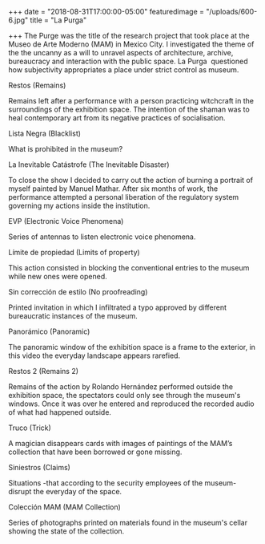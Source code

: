+++
date = "2018-08-31T17:00:00-05:00"
featuredimage = "/uploads/600-6.jpg"
title = "La Purga"

+++
The Purge was the title of the research project that took place at the Museo de Arte Moderno (MAM) in Mexico City. I investigated the theme of the the uncanny as a will to unravel aspects of architecture, archive, bureaucracy and interaction with the public space. La Purga  questioned how subjectivity appropriates a place under strict control as museum.

Restos (Remains)

Remains left after a performance with a person practicing witchcraft in the surroundings of the exhibition space. The intention of the shaman was to heal contemporary art from its negative practices of socialisation.

Lista Negra (Blacklist)

What is prohibited in the museum?

La Inevitable Catástrofe (The Inevitable Disaster)

To close the show I decided to carry out the action of burning a portrait of myself painted by Manuel Mathar. After six months of work, the performance attempted a personal liberation of the regulatory system governing my actions inside the institution.

EVP (Electronic Voice Phenomena)

Series of antennas to listen electronic voice phenomena.

Límite de propiedad (Limits of property)

This action consisted in blocking the conventional entries to the museum while new ones were opened.

Sin corrección de estilo (No proofreading)

Printed invitation in which I infiltrated a typo approved by different bureaucratic instances of the museum.

Panorámico (Panoramic)

The panoramic window of the exhibition space is a frame to the exterior, in this video the everyday landscape appears rarefied.

Restos 2 (Remains 2)

Remains of the action by Rolando Hernández performed outside the exhibition space, the spectators could only see through the museum's windows. Once it was over he entered and reproduced the recorded audio of what had happened outside.

  
Truco (Trick)

A magician disappears cards with images of paintings of the MAM’s collection that have been borrowed or gone missing.

Siniestros (Claims)

Situations -that according to the security employees of the museum- disrupt the everyday of the space.  

  
Colección MAM (MAM Collection)

Series of photographs printed on materials found in the museum's cellar showing the state of the collection.